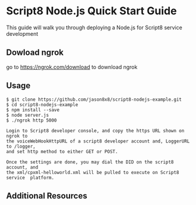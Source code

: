 # Script8 Node.js Quick Start Guide

This guide will walk you through deploying a Node.js for Script8 service development

## Dowload ngrok

go to https://ngrok.com/download to download ngrok

## Usage

```console
$ git clone https://github.com/jason8x8/script8-nodejs-example.git
$ cd script8-nodejs-example
$ npm install --save 
$ node server.js
$ ./ngrok http 5000

Login to Script8 developer console, and copy the https URL shown on ngrok to 
the voiceWebHookHttpURL of a script8 developer account and, LoggerURL to /logger, 
and set http method to either GET or POST. 

Once the settings are done, you may dial the DID on the script8 account, and 
the xml/cpxml-helloworld.xml will be pulled to execute on Script8 service  platform.

```

## Additional Resources

